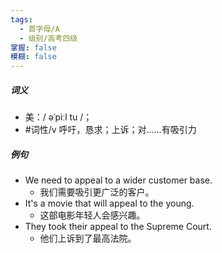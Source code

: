 ```yaml
---
tags:
  - 首字母/A
  - 级别/高考四级
掌握: false
模糊: false
---
```

##### 词义
- 美：/ əˈpiːl tu /；
- #词性/v  呼吁，恳求；上诉；对……有吸引力
##### 例句
- We need to appeal to a wider customer base.
	- 我们需要吸引更广泛的客户。
- It's a movie that will appeal to the young.
	- 这部电影年轻人会感兴趣。
- They took their appeal to the Supreme Court.
	- 他们上诉到了最高法院。
